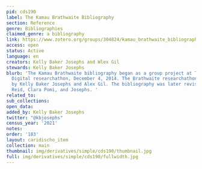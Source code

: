 ```yaml
---
pid: cds190
label: The Kamau Brathwaite Bibliography
section: Reference
genre: Bibliographies
claimed_genre: a bibliography
link: https://www.zotero.org/groups/304824/kamau_brathwaite_bibliography
access: open
status: Active
language: en
creators: Kelly Baker Josephs and Wlex Gil
stewards: Kelly Baker Josephs
blurb: 'The Kamau Brathwaite bibliography began as a group project at The Caribbean
  Digital researchathon, December 4, 2014. The Brathwaite researchathon was organized
  by Kelly Baker Josephs and Alex Gil. The bibliography was later revised by Teanu
  Reid, Clara Pomi, and Josephs. '
related_to:
sub_collections:
open_data:
added_by: Kelly Baker Josephs
twitter: "@kbjosephs"
census_year: '2021'
notes:
order: '183'
layout: caridischo_item
collection: main
thumbnail: img/derivatives/simple/cds190/thumbnail.jpg
full: img/derivatives/simple/cds190/fullwidth.jpg
---
```

